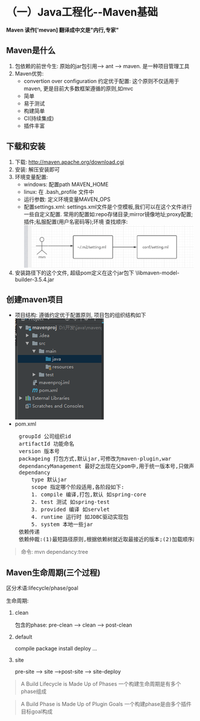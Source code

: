 # （一）Java工程化--Maven基础

**Maven 读作['mevən] 翻译成中文是"内行,专家"**

## Maven是什么

1. 包依赖的前世今生:
    原始的jar包引用--> ant --> maven.
    是一种项目管理工具
2. Maven优势:
    * convertion over configuration 约定优于配置: 这个原则不仅适用于maven, 更是目前大多数框架遵循的原则,如mvc
    * 简单
    * 易于测试
    * 构建简单
    * CI(持续集成)
    * 插件丰富

## 下载和安装

1. 下载: http://maven.apache.org/download.cgi
2. 安装: 解压安装即可
3. 环境变量配置:
    * windows: 配置path MAVEN_HOME
    * linux: 在 .bash_profile 文件中
    * 运行参数: 定义环境变量MAVEN_OPS
    * 配置settings.xml: settings.xml文件是个空模板,我们可以在这个文件进行一些自定义配置. 常用的配置如:repo存储目录<localRepository>;mirror镜像地址;proxy配置<proxies>;插件<pluginGroups>;私服配置(用户名密码等)<servers>;环境<profile>
    查找顺序:
    ![查找顺序](../images/mavensettings.png)
4. 安装路径下的这个文件, 超级pom定义在这个jar包下 \libmaven-model-builder-3.5.4.jar

## 创建maven项目

* 项目结构: 遵循约定优于配置原则, 项目包的组织结构如下
![maven项目结构](../images/mavenstracture.png)
* pom.xml
<pre>
    groupId 公司组织id
    artifactId 功能命名
    version 版本号
    packageing 打包方式,默认jar,可修改为maven-plugin,war
    dependancyManagement 最好之出现在父pom中,用于统一版本号,只做声明依赖,子模块pom中还需要引用,但不需要制定version.
    dependancy
        type 默认jar
        scope 指定哪个阶段适用,各阶段如下:
        1. compile 编译,打包,默认 如spring-core
        2. test 测试 如spring-test
        3. provided 编译 如servlet
        4. runtime 运行时 如JDBC驱动实现包
        5. system 本地一些jar
    依赖传递
    依赖仲裁:(1)最短路径原则,根据依赖树就近取最接近的版本;(2)加载顺序原则;(3)exclusions 排除包
</pre>

> 命令: mvn dependancy:tree

## Maven生命周期(三个过程)

区分术语:lifecycle/phase/goal

生命周期:
1. clean 
    
    包含的phase: pre-clean --> clean --> post-clean

2. default

    compile package install deploy ...

3. site

    pre-site --> site -->post-site --> site-deploy

> A Build Lifecycle is Made Up of Phases 一个构建生命周期是有多个phase组成

> A Build Phase is Made Up of Plugin Goals  一个构建phase是由多个插件目标goal构成

